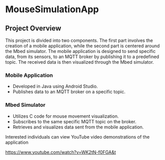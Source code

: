 # MouseSimulationApp
 
## Project Overview
This project is divided into two components. The first part involves the creation of a mobile application, while the second part is centered around the Mbed simulator. The mobile application is designed to send specific data, from its sensors, to an MQTT broker by publishing it to a predefined topic. The received data is then visualized through the Mbed simulator.

### Mobile Application
- Developed in Java using Android Studio.
- Publishes data to an MQTT broker on a specific topic.

### Mbed Simulator
- Utilizes C code for mouse movement visualization.
- Subscribes to the same specific MQTT topic on the broker.
- Retrieves and visualizes data sent from the mobile application.

Interested individuals can view YouTube video demonstrations of the application

https://www.youtube.com/watch?v=WK2tN-f0FGA&t

